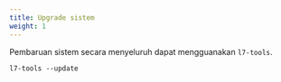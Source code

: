 ```yaml
---
title: Upgrade sistem
weight: 1
---
```


Pembaruan sistem secara menyeluruh dapat mengguanakan `l7-tools`.

`l7-tools --update`
